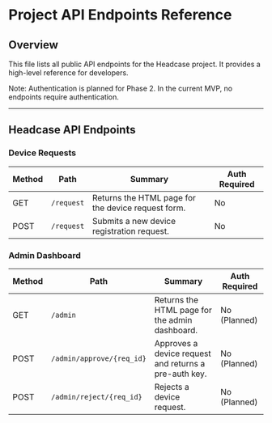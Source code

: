 # Project API Endpoints Reference

## Overview

This file lists all public API endpoints for the Headcase project. It provides a high-level reference for developers.

Note: Authentication is planned for Phase 2. In the current MVP, no endpoints require authentication.

---

## Headcase API Endpoints

### Device Requests
| Method | Path | Summary | Auth Required |
|---|---|---|---|
| GET | `/request` | Returns the HTML page for the device request form. | No |
| POST | `/request` | Submits a new device registration request. | No |

### Admin Dashboard
| Method | Path | Summary | Auth Required |
|---|---|---|---|
| GET | `/admin` | Returns the HTML page for the admin dashboard. | No (Planned) |
| POST | `/admin/approve/{req_id}` | Approves a device request and returns a pre-auth key. | No (Planned) |
| POST | `/admin/reject/{req_id}` | Rejects a device request. | No (Planned) |
